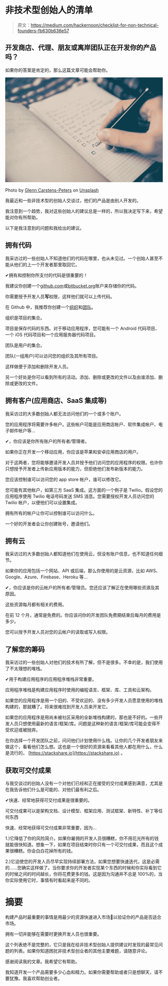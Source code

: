 # 非技术型创始人的清单

> 原文：<https://medium.com/hackernoon/checklist-for-non-technical-founders-fb630b636e57>

## 开发商店、代理、朋友或离岸团队正在开发你的产品吗？

如果你的答案是肯定的，那么这篇文章可能会帮助你。

![](img/e5e4aaf8e7851ca5ba655bcc9b121cb9.png)

Photo by [Glenn Carstens-Peters](https://unsplash.com/photos/RLw-UC03Gwc?utm_source=unsplash&utm_medium=referral&utm_content=creditCopyText) on [Unsplash](https://unsplash.com/search/photos/checklist?utm_source=unsplash&utm_medium=referral&utm_content=creditCopyText)

我最近和一些非技术型的创始人交谈过，他们的产品是由别人开发的。

我注意到一个趋势，我对这些创始人的建议总是一样的，所以我决定写下来，希望能对你有所帮助。

以下是我注意到的问题和我给出的建议。

## 拥有代码

我采访过的一些创始人不知道他们的代码在哪里，也从未见过。一个创始人甚至不能从他们的上一个开发者那里取回它。

✔拥有和控制你所支付的代码是很重要的！

我建议你创建一个[github.com](https://github.com)或[bitbucket.org](https://bitbucket.org/)账户来存储你的代码。

你需要授予开发人员**写**权限，这样他们就可以上传代码。

在 Github 中，我推荐你创建一个[组织](https://help.github.com/articles/about-organizations/)和[团队](https://help.github.com/articles/about-teams/)。

组织是项目的集合。

项目是保存代码的东西。对于移动应用程序，您可能有一个 Android 代码项目、一个 iOS 代码项目和一个应用服务器代码项目。

团队是用户的集合。

团队(一组用户)可以访问您的组织及其所有项目。

这样做便于添加和删除开发人员。

另一个好处是你可以看到所有的活动。添加、删除或更改的文件以及由谁添加、删除或更改的文件。

## 拥有客户(应用商店、SaaS 集成等)

我采访过的大多数创始人都无法访问他们的一个或多个账户。

您的应用程序将需要许多帐户。这些帐户可能是应用商店帐户、软件集成帐户、电子邮件帐户等…

✔，你应该是你所有账户的所有者/管理者。

如果你正在开发一个移动应用，你应该是苹果和安卓应用商店的用户。

对于这两者，您将能够邀请开发人员并授予他们访问您的应用程序的权限。也许你只想授予开发者上传新应用版本的能力，但拒绝他们发布新版本的能力。

您应该控制谁可以访问您的 app store 帐户，谁可以修改它。

您可能有其他帐户，如第三方 SaaS 集成。这方面的一个例子是 Twilio。假设您的应用程序使用 Twilio 电话号码发送 SMS 消息。您需要授权开发人员访问您的 Twilio 帐户，以便他们可以设置集成。

拥有所有的帐户让你可以控制谁可以访问什么。

一个好的开发者会让你创建账号，邀请他们。

## 拥有云

我采访过的大多数创始人都知道他们在使用云，但没有账户信息，也不知道任何细节。

如果你的应用包括一个网站、API 或后端，那么你使用的是云资源，比如 AWS、Google、Azure、Firebase、Heroku 等...

✔，你应该是你的云帐户的所有者/管理员。您还应该了解正在使用哪些资源及其原因。

这些资源每月都有相关的费用。

在前 12 个月，通常是免费的。你应该问你的开发团队免费期结束后每月的费用是多少。

您可以授予开发人员对您的云帐户的读取或写入权限。

## 了解您的筹码

我采访过的一些创始人对他们的技术有所了解，但不是很多。不幸的是，我们使用了不太理想的堆栈。

✔用于构建应用程序的应用程序堆栈非常重要。

应用程序堆栈是构建应用程序时使用的编程语言、框架、库、工具和云架构。

如果您的应用程序是用一个旧的、不受欢迎的、没有多少开发人员愿意使用的堆栈构建的，那就糟了。将来很难找到开发人员来开发它。

如果您的应用程序是用尚未被社区采用的全新堆栈构建的，那也是不好的。一些开发人员只想使用最新的语言/框架/库。问题是这种新的语言/框架/库可能会变得不受欢迎或被抛弃。

在你选择一个开发团队之前，问问他们计划使用什么栈。让你的几个开发者朋友来做这个，看看他们怎么想。这也是一个很好的资源来看看其他人都在用什么，什么是流行的， [https://stackshare.io](https://stackshare.io) 。

## 获取可交付成果

与我交谈过的创始人没有一个对他们已经和正在接受的交付成果感到满意，尤其是在我告诉他们什么是可能的、对他们最有利之后。

✔快速、经常地获得可交付成果是很重要的。

可交付成果可以是架构文档、设计模型、框架应用、测试框架、新特性、补丁等任何东西

快速、经常地获得可交付成果非常重要，因为…

1.)它降低了你的风险简介。如果你雇佣的开发人员很糟糕，你不用花光所有的钱就能很快知道。想象一下，如果在项目结束时你只有一个可交付成果，而且这个成果很糟糕。你会白白花掉所有的钱。

2.)它迫使您的开发人员尽早实现持续部署方法，如果您想要快速迭代，这是必需的……您确实这样做了。当你要求你的开发者实现某个东西的时候和你实际看到它的时候之间的时间越长，你将花费更多的钱。这是因为沟通并不总是 100%的，当你实际使用它时，事情有时看起来是不同的。

# 摘要

构建产品时最重要的事情是用最少的资源快速进入市场💸以验证你的产品是否适合市场。

拥有一切并能够在需要时更换开发人员也很重要。

这个列表绝不是完整的，它只是我在给非技术型创始人提供建议时发现的最常见问题的列表。如果你知道困扰非技术型创业者的其他主要难题，请随意评论。

感谢阅读我的文章。我希望它有帮助。

我知道开发一个产品需要多少心血和精力。如果你需要帮助或者只是想聊天，请不要犹豫。我喜欢帮助创业者。